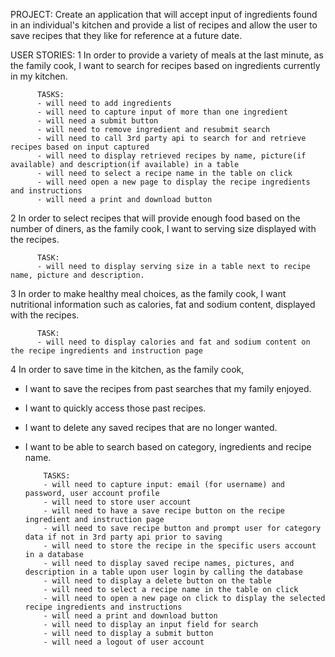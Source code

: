 PROJECT:
Create an application that will accept input of ingredients found in an individual's kitchen and provide a list of recipes and allow the user to save recipes that they like for reference at a future date.

USER STORIES:
1 In order to provide a variety of meals at the last minute, as the family cook, I want to search for recipes based on ingredients currently in my kitchen.

          TASKS:
          - will need to add ingredients
          - will need to capture input of more than one ingredient
          - will need a submit button
          - will need to remove ingredient and resubmit search
          - will need to call 3rd party api to search for and retrieve recipes based on input captured
          - will need to display retrieved recipes by name, picture(if available) and description(if available) in a table
          - will need to select a recipe name in the table on click
          - will need open a new page to display the recipe ingredients and instructions
          - will need a print and download button

2 In order to select recipes that will provide enough food based on the number of diners, as the family cook, I want to serving size displayed with the recipes.

          TASK:
          - will need to display serving size in a table next to recipe name, picture and description.

3 In order to make healthy meal choices, as the family cook, I want nutritional information such as calories, fat and sodium content, displayed with the recipes.

          TASK:
          - will need to display calories and fat and sodium content on the recipe ingredients and instruction page

4 In order to save time in the kitchen, as the family cook,
- I want to save the recipes from past searches that my family enjoyed.
- I want to quickly access those past recipes.
- I want to delete any saved recipes that are no longer wanted.
- I want to be able to search based on category, ingredients and recipe name.

          TASKS:
          - will need to capture input: email (for username) and password, user account profile
          - will need to store user account
          - will need to have a save recipe button on the recipe ingredient and instruction page
          - will need to save recipe button and prompt user for category data if not in 3rd party api prior to saving
          - will need to store the recipe in the specific users account in a database
          - will need to display saved recipe names, pictures, and description in a table upon user login by calling the database
          - will need to display a delete button on the table
          - will need to select a recipe name in the table on click
          - will need to open a new page on click to display the selected recipe ingredients and instructions
          - will need a print and download button
          - will need to display an input field for search
          - will need to display a submit button
          - will need a logout of user account
